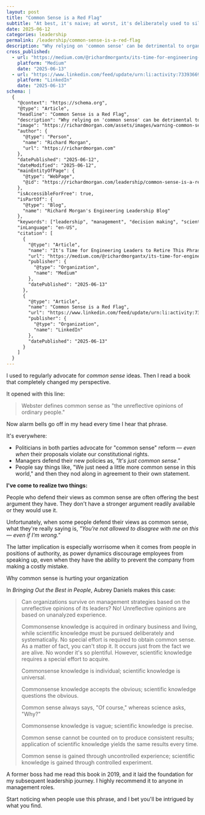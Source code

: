 ```yaml
---
layout: post
title: "Common Sense is a Red Flag"
subtitle: "At best, it's naive; at worst, it's deliberately used to silence dissent."
date: 2025-06-12
categories: leadership
permalink: /leadership/common-sense-is-a-red-flag
description: "Why relying on 'common sense' can be detrimental to organizational decision making, and how scientific thinking produces better results."
cross_published:
  - url: "https://medium.com/@richardmorgantx/its-time-for-engineering-leaders-to-retire-this-phrase-f81716a47235"
    platform: "Medium"
    date: "2025-06-13"
  - url: "https://www.linkedin.com/feed/update/urn:li:activity:7339366922586628097/"
    platform: "LinkedIn"
    date: "2025-06-13"
schema: |
  {
    "@context": "https://schema.org",
    "@type": "Article",
    "headline": "Common Sense is a Red Flag",
    "description": "Why relying on 'common sense' can be detrimental to organizational decision making, and how scientific thinking produces better results.",
    "image": "https://richardmorgan.com/assets/images/warning-common-sense-ahead.jpg",
    "author": {
      "@type": "Person",
      "name": "Richard Morgan",
      "url": "https://richardmorgan.com"
    },
    "datePublished": "2025-06-12",
    "dateModified": "2025-06-12",
    "mainEntityOfPage": {
      "@type": "WebPage",
      "@id": "https://richardmorgan.com/leadership/common-sense-is-a-red-flag"
    },
    "isAccessibleForFree": true,
    "isPartOf": {
      "@type": "Blog",
      "name": "Richard Morgan's Engineering Leadership Blog"
    },
    "keywords": ["leadership", "management", "decision making", "scientific thinking", "common sense"],
    "inLanguage": "en-US",
    "citation": [
      {
        "@type": "Article",
        "name": "It's Time for Engineering Leaders to Retire This Phrase",
        "url": "https://medium.com/@richardmorgantx/its-time-for-engineering-leaders-to-retire-this-phrase-f81716a47235",
        "publisher": {
          "@type": "Organization",
          "name": "Medium"
        },
        "datePublished": "2025-06-13"
      },
      {
        "@type": "Article",
        "name": "Common Sense is a Red Flag",
        "url": "https://www.linkedin.com/feed/update/urn:li:activity:7339366922586628097/",
        "publisher": {
          "@type": "Organization",
          "name": "LinkedIn"
        },
        "datePublished": "2025-06-13"
      }
    ]
  }
---
```


I used to regularly advocate for _common sense_ ideas. Then I read a book that completely changed my perspective.

It opened with this line:

> Webster defines common sense as "the unreflective opinions of ordinary people."

Now alarm bells go off in my head every time I hear that phrase.

It's everywhere:

- Politicians in both parties advocate for "common sense" reform — _even when_ their proposals violate our constitutional rights.
- Managers defend their new policies as, _"It's just common sense."_
- People say things like, "We just need a little more common sense in this world," and then they nod along in agreement to their own statement.

**I've come to realize two things:**

People who defend their views as common sense are often offering the best argument they have. They don't have a stronger argument readily available or they would use it.

Unfortunately, when some people defend their views as common sense, what they're really saying is, _"You're not allowed to disagree with me on this — even if I'm wrong."_

The latter implication is especially worrisome when it comes from people in positions of authority, as power dynamics discourage employees from speaking up, even when they have the ability to prevent the company from making a costly mistake.

Why common sense is hurting your organization

In _Bringing Out the Best in People_, Aubrey Daniels makes this case:

> Can organizations survive on management strategies based on the unreflective opinions of its leaders? No! Unreflective opinions are based on unanalyzed experience.
>
> Commonsense knowledge is acquired in ordinary business and living, while scientific knowledge must be pursued deliberately and systematically. No special effort is required to obtain common sense. As a matter of fact, you can't stop it. It occurs just from the fact we are alive. No wonder it's so plentiful. However, scientific knowledge requires a special effort to acquire.
>
> Commonsense knowledge is individual; scientific knowledge is universal.
>
> Commonsense knowledge accepts the obvious; scientific knowledge questions the obvious.
>
> Common sense always says, "Of course," whereas science asks, "Why?"
>
> Commonsense knowledge is vague; scientific knowledge is precise.
>
> Common sense cannot be counted on to produce consistent results; application of scientific knowledge yields the same results every time.
>
> Common sense is gained through uncontrolled experience; scientific knowledge is gained through controlled experiment.

A former boss had me read this book in 2019, and it laid the foundation for my subsequent leadership journey. I highly recommend it to anyone in management roles.

Start noticing when people use this phrase, and I bet you'll be intrigued by what you find.
